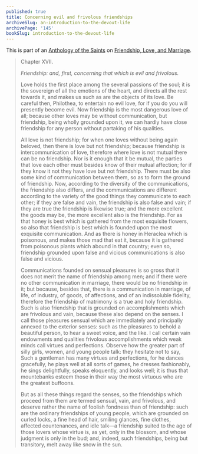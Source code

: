```yaml
---
published: true
title: Concerning evil and frivolous friendships
archiveSlug: an-introduction-to-the-devout-life
archivePage: '145'
bookSlug: introduction-to-the-devout-life
---
```


This is part of an [Anthology of the Saints](/anthologies.html) on [Friendship, Love, and Marriage](/anthologies/friendship-love-and-marriage.html).

> Chapter XVII.
>
> *Friendship: and, first, concerning that which is evil and frivolous.*
>
> Love holds the first place among the several passions of the soul; it is the sovereign of all the emotions of the heart, and directs all the rest towards it, and makes us such as are the objects of its love. Be careful then, Philothea, to entertain no evil love, for if you do you will presently become evil. Now friendship is the most dangerous love of all; because other loves may be without communication, but friendship, being wholly grounded upon it, we can hardly have close friendship for any person without partaking of his qualities.
>
> All love is not friendship; for when one loves without being again beloved, then there is love but not friendship; because friendship is intercommunication of love, therefore where love is not mutual there can be no friendship. Nor is it enough that it be mutual, the parties that love each other must besides know of their mutual affection; for if they know it not they have love but not friendship. There must be also some kind of communication between them, so as to form the ground of friendship. Now, according to the diversity of the communications, the friendship also differs, and the communications are different according to the variety of the good things they communicate to each other; if they are false and vain, the friendship is also false and vain; if they are true the friendship is likewise true; and the more excellent the goods may be, the more excellent also is the friendship. For as that honey is best which is gathered from the most exquisite flowers, so also that friendship is best which is founded upon the most exquisite communication. And as there is honey in Heraclea which is poisonous, and makes those mad that eat it, because it is gathered from poisonous plants which abound in that country; even so, friendship grounded upon false and vicious communications is also false and vicious.
>
> Communications founded on sensual pleasures is so gross that it does not merit the name of friendship among men; and if there were no other communication in marriage, there would be no friendship in it; but because, besides that, there is a communication in marriage, of life, of industry, of goods, of affections, and of an indissoluble fidelity, therefore the friendship of matrimony is a true and holy friendship. Such is also friendship that is grounded on accomplishments which are frivolous and vain, because these also depend on the senses. I call those pleasures sensual which are immediately and principally annexed to the exterior senses: such as the pleasures to behold a beautiful person, to hear a sweet voice, and the like. I call certain vain endowments and qualities frivolous accomplishments which weak minds call virtues and perfections. Observe how the greater part of silly girls, women, and young people talk: they hesitate not to say, Such a gentleman has many virtues and perfections, for he dances gracefully, he plays well at all sorts of games, he dresses fashionably, he sings delightfully, speaks eloquently, and looks well; it is thus that mountebanks esteem those in their way the most virtuous who are the greatest buffoons.
>
> But as all these things regard the senses, so the friendships which proceed from them are termed sensual, vain, and frivolous, and deserve rather the name of foolish fondness than of friendship: such are the ordinary friendships of young people, which are grounded on curled locks, a fine head of hair, smiling glances, fine clothes, affected countenances, and idle talk—a friendship suited to the age of those lovers whose virtue is, as yet, only in the blossom, and whose judgment is only in the bud; and, indeed, such friendships, being but transitory, melt away like snow in the sun.
